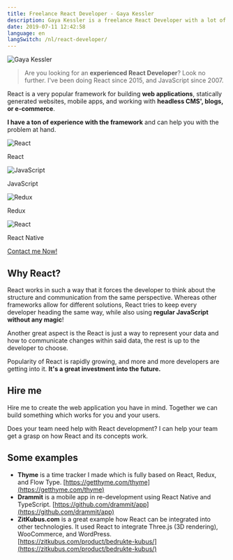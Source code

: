 ```yaml
---
title: Freelance React Developer - Gaya Kessler
description: Gaya Kessler is a freelance React Developer with a lot of experience. The person you need.
date: 2019-07-11 12:42:58
language: en
langSwitch: /nl/react-developer/
---
```


<img 
    srcset="/images/avatar.jpg, /images/avatar@2x.jpg 2x"
    src="/images/avatar@2x.jpg"
    alt="Gaya Kessler" 
    title="Gaya Kessler"
    class="avatar"
/>

> Are you looking for an **experienced React Developer**? Look no further. I've been doing React since 2015, and JavaScript since 2007.

React is a very popular framework for building **web applications**, statically generated websites, mobile apps, and working with **headless CMS', blogs, or e-commerce**.

**I have a ton of experience with the framework** and can help you with the problem at hand.

<section class="experience">
  <div class="experience__item">
    <img src="/images/react-logo.svg" alt="React">
    <p>React</p>
  </div>
  <div class="experience__item">
    <img src="/images/js-logo.svg" alt="JavaScript">
    <p>JavaScript</p>
  </div>
  <div class="experience__item">
    <img src="/images/redux-logo.svg" alt="Redux">
    <p>Redux</p>
  </div>
  <div class="experience__item">
    <img src="/images/react-logo.svg" alt="React">
    <p>React Native</p>
  </div>
</section>

<section class="contact-now">
    <a class="contact-now__link" href="#contact">Contact me Now!</a>
</section>

## Why React?

React works in such a way that it forces the developer to think about the structure and communication from the same perspective. Whereas other frameworks allow for different solutions, React tries to keep every developer heading the same way, while also using **regular JavaScript without any magic**!

Another great aspect is the React is just a way to represent your data and how to communicate changes within said data, the rest is up to the developer to choose.

Popularity of React is rapidly growing, and more and more developers are getting into it. **It's a great investment into the future.**

## Hire me

Hire me to create the web application you have in mind. Together we can build something which works for you and your users.

Does your team need help with React development? I can help your team get a grasp on how React and its concepts work.

## Some examples

- **Thyme** is a time tracker I made which is fully based on React, Redux, and Flow Type.
  [https://getthyme.com/thyme](https://getthyme.com/thyme)
- **Drammit** is a mobile app in re-development using React Native and TypeScript.
  [https://github.com/drammit/app](https://github.com/drammit/app)
- **ZitKubus.com** is a great example how React can be integrated into other technologies. It used React to integrate Three.js (3D rendering), WooCommerce, and WordPress.
  [https://zitkubus.com/product/bedrukte-kubus/](https://zitkubus.com/product/bedrukte-kubus/)
